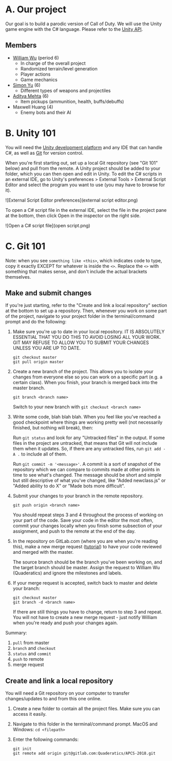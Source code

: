 # A. Our project

Our goal is to build a parodic version of Call of Duty. We will use the Unity game engine with the C# language. Please refer to the [Unity API](https://docs.unity3d.com/ScriptReference/).

## Members

- [William Wu](https://gitlab.com/Quaderatics) (period 6)
    - In charge of the overall project
    - Randomized terrain/level generation
    - Player actions
    - Game mechanics
- [Simon Yu](https://gitlab.com/SimCode989) (6)
    - Different types of weapons and projectiles
- [Aditya Mehta](https://gitlab.com/93IQ) (6)
    - Item pickups (ammunition, health, buffs/debuffs)
- Maxwell Huang (4)
    - Enemy bots and their AI

# B. Unity 101

You will need the [Unity development platform](https://unity3d.com/get-unity/download) and any IDE that can handle C#, as well as [Git](https://git-scm.com/downloads) for version control.

When you're first starting out, set up a local Git repository (see "Git 101" below) and pull from the remote. A Unity project should be added to your folder, which you can then open and edit in Unity. To edit the C# scripts in an external IDE, go to Unity's preferences > External Tools > External Script Editor and select the program you want to use (you may have to browse for it).

![External Script Editor preferences](external script editor.png)

To open a C# script file in the external IDE, select the file in the project pane at the bottom, then click Open in the inspector on the right side.

![Open a C# script file](open script.png)

# C. Git 101

Note: when you see `something like <this>`, which indicates code to type, copy it exactly EXCEPT for whatever is inside the `<>`. Replace the `<>` with something that makes sense, and don't include the actual brackets themselves.

## Make and submit changes

If you're just starting, refer to the "Create and link a local repository" section at the bottom to set up a repository. Then, whenever you work on some part of the project, navigate to your project folder in the terminal/command prompt and do the following:

1. Make sure you're up to date in your local repository. IT IS ABSOLUTELY ESSENTIAL THAT YOU DO THIS TO AVOID LOSING ALL YOUR WORK. GIT MAY REFUSE TO ALLOW YOU TO SUBMIT YOUR CHANGES UNLESS YOU ARE UP TO DATE.
    
    ```
    git checkout master
    git pull origin master
    ```

2. Create a new branch of the project. This allows you to isolate your changes from everyone else so you can work on a specific part (e.g. a certain class). When you finish, your branch is merged back into the master branch.
    
    `git branch <branch name>`
    
    Switch to your new branch with `git checkout <branch name>`

3. Write some code, blah blah blah. When you feel like you've reached a good checkpoint where things are working pretty well (not necessarily finished, but nothing will break), then:
    
    Run `git status` and look for any "Untracked files" in the output. If some files in the project are untracked, that means that Git will not include them when it updates. So, if there are any untracked files, run `git add -A .` to include all of them.
    
    Run `git commit -m '<message>'`. A commit is a sort of snapshot of the repository which we can compare to commits made at other points in time to see what's changed. The message should be short and simple but still descriptive of what you've changed, like "Added newclass.js" or "Added ability to do X" or "Made bots more difficult".

4. Submit your changes to your branch in the remote repository.
    
    `git push origin <branch name>`
    
    You should repeat steps 3 and 4 throughout the process of working on your part of the code. Save your code in the editor the most often, commit your changes locally when you finish some subsection of your assignment, and push to the remote at the end of the day.

5. In the repository on GitLab.com (where you are when you're reading this), make a new merge request ([tutorial](https://docs.gitlab.com/ee/gitlab-basics/add-merge-request.html)) to have your code reviewed and merged with the master.
    
    The source branch should be the branch you've been working on, and the target branch should be master. Assign the request to William Wu (Quaderatics) and ignore the milestones and labels.

6. If your merge request is accepted, switch back to master and delete your branch:
    
    ```
    git checkout master
    git branch -d <branch name>
    ```
    
    If there are still things you have to change, return to step 3 and repeat. You will not have to create a new merge request - just notify William when you're ready and push your changes again.

Summary:

1. `pull` from master
2. `branch` and `checkout`
3. `status` and `commit`
4. `push` to remote
5. merge request

## Create and link a local repository

You will need a Git repository on your computer to transfer changes/updates to and from this one online.

1. Create a new folder to contain all the project files. Make sure you can access it easily.

2. Navigate to this folder in the terminal/command prompt.
    MacOS and Windows: `cd <filepath>`

3. Enter the following commands:
    ```
    git init
    git remote add origin git@gitlab.com:Quaderatics/APCS-2018.git
    ```
